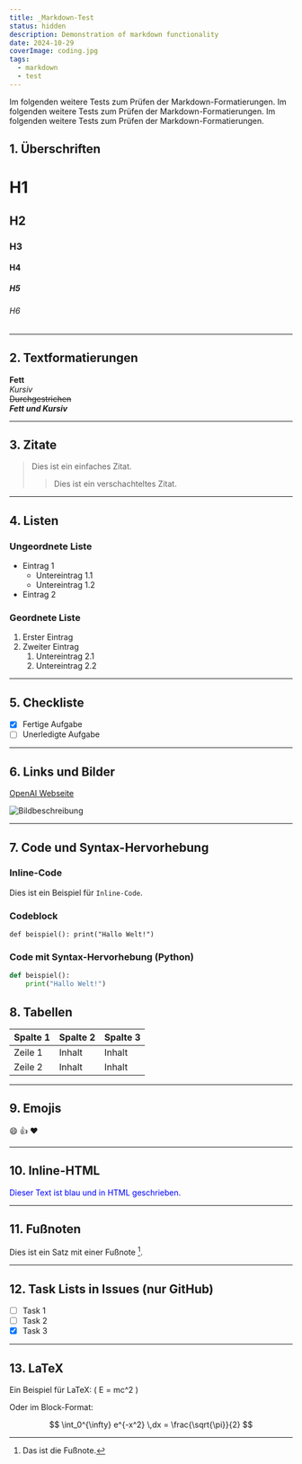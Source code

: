 ```yaml
---
title: _Markdown-Test
status: hidden
description: Demonstration of markdown functionality
date: 2024-10-29
coverImage: coding.jpg
tags:
  - markdown
  - test
---
```


Im folgenden weitere Tests zum Prüfen der Markdown-Formatierungen. Im folgenden weitere Tests zum Prüfen der Markdown-Formatierungen. Im folgenden weitere Tests zum Prüfen der Markdown-Formatierungen.

## 1. Überschriften

# H1
## H2
### H3
#### H4
##### H5
###### H6

---

## 2. Textformatierungen

**Fett**  
*Kursiv*  
~~Durchgestrichen~~  
**_Fett und Kursiv_**

---

## 3. Zitate

> Dies ist ein einfaches Zitat.
> 
> > Dies ist ein verschachteltes Zitat.

---

## 4. Listen

### Ungeordnete Liste
- Eintrag 1
  - Untereintrag 1.1
  - Untereintrag 1.2
- Eintrag 2

### Geordnete Liste
1. Erster Eintrag
2. Zweiter Eintrag
   1. Untereintrag 2.1
   2. Untereintrag 2.2

---

## 5. Checkliste

- [x] Fertige Aufgabe
- [ ] Unerledigte Aufgabe

---

## 6. Links und Bilder

[OpenAI Webseite](https://openai.com)  

![Bildbeschreibung](https://placekitten.com/200/300)

---

## 7. Code und Syntax-Hervorhebung

### Inline-Code
Dies ist ein Beispiel für `Inline-Code`.

### Codeblock
```
def beispiel(): print("Hallo Welt!")
```

### Code mit Syntax-Hervorhebung (Python)
```python
def beispiel():
    print("Hallo Welt!")
```

## 8. Tabellen

| Spalte 1 | Spalte 2 | Spalte 3 |
|----------|----------|----------|
| Zeile 1  | Inhalt   | Inhalt   |
| Zeile 2  | Inhalt   | Inhalt   |

---

## 9. Emojis

:smile: :+1: :heart:

---

## 10. Inline-HTML

<p style="color:blue;">Dieser Text ist blau und in HTML geschrieben.</p>

---

## 11. Fußnoten

Dies ist ein Satz mit einer Fußnote [^1].

[^1]: Das ist die Fußnote.

---

## 12. Task Lists in Issues (nur GitHub)

- [ ] Task 1
- [ ] Task 2
- [x] Task 3

---

## 13. LaTeX

Ein Beispiel für LaTeX: \( E = mc^2 \)

Oder im Block-Format:

$$
\int_0^{\infty} e^{-x^2} \,dx = \frac{\sqrt{\pi}}{2}
$$